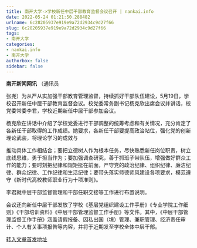 ```yaml
---
title: 南开大学->学校新任中层干部教育监督会议召开 | nankai.info
date: 2022-05-24 01:21:50.288482
urlname: 6c28205937e919e9a72d2934c9d27f66
slug: 6c28205937e919e9a72d2934c9d27f66
tags: 
- 南开大学
categories:
- nankai.info
- 南开大学
authorbox: false
sidebar: false
---
```

**南开新闻网讯** （通讯员

张尧）为从严从实加强干部教育管理监督，持续抓好干部队伍建设，5月19日，学校召开新任中层干部教育监督会议。校党委常务副书记杨克欣出席会议并讲话，校党委常委李君，学校近期新任中层干部参加会议。

杨克欣在讲话中介绍了学校党委进行干部调整的统筹考虑和有关情况，充分肯定了各新任干部取得的工作成绩。她要求，各新任干部要提高政治站位，强化党的创新理论武装，将理论学习的成效与
<!--more-->
推动具体工作相结合；要把立德树人作为根本任务，尽快熟悉新任岗位职责，树立底线思维，勇于担当作为；要加强调查研究，善于抓班子带队伍，增强做好群众工作的能力；要时刻把纪律和规矩挺在前面，严守党的政治纪律、组织纪律、廉洁纪律、群众纪律、工作纪律和生活纪律；要带头落实师德师风建设各项要求，模范遵守《新时代高校教师职业行为十项准则》。

李君就中层干部监督管理和干部任职交接等工作进行布置说明。

会议还向新任中层干部发放了学校《基层党组织建设工作手册》《专业学院工作细则》《干部培训资料》《中层干部管理监督工作手册》等文件。其中，《中层干部管理监督工作手册》涵盖请假报备、因私出国（境）管理、兼职管理、经济责任审计、个人有关事项报告等内容，并将于近期发至学校全体中层干部。



[转入文章首发地址](http://news.nankai.edu.cn/ywsd/system/2022/05/19/030051368.shtml)